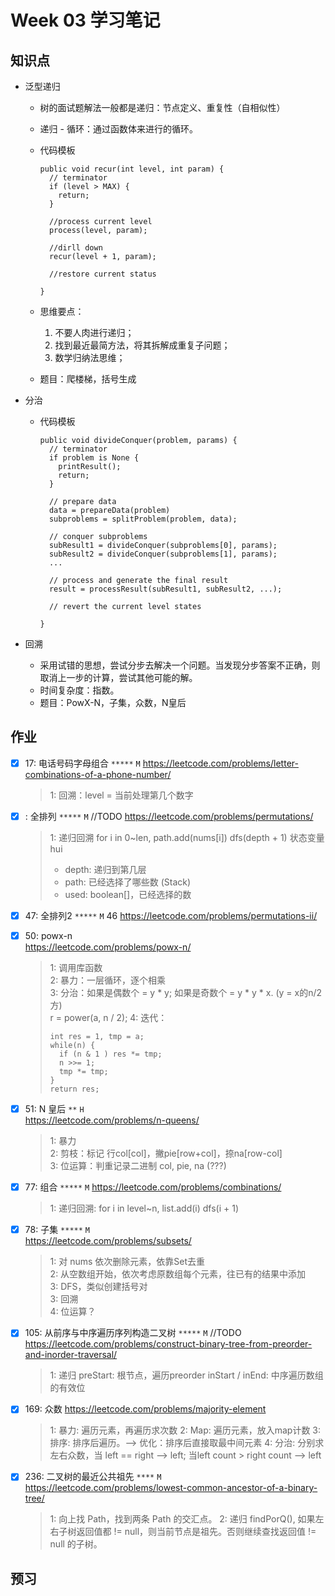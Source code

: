 # Week 03 学习笔记

## 知识点

- 泛型递归
  - 树的面试题解法一般都是递归：节点定义、重复性（自相似性）

  - 递归 - 循环：通过函数体来进行的循环。

  - 代码模板

    ```
    public void recur(int level, int param) {
      // terminator
      if (level > MAX) {
        return;
      }
      
      //process current level
      process(level, param);
      
      //dirll down
      recur(level + 1, param);
      
      //restore current status
    
    }
    ```

  - 思维要点：

    1. 不要人肉进行递归；
    2. 找到最近最简方法，将其拆解成重复子问题；
    3. 数学归纳法思维；

  - 题目：爬楼梯，括号生成

- 分治

  - 代码模板

    ```
    public void divideConquer(problem, params) {
      // terminator
      if problem is None {
        printResult();
        return;
      }
      
      // prepare data
      data = prepareData(problem)
      subproblems = splitProblem(problem, data);
      
      // conquer subproblems
      subResult1 = divideConquer(subproblems[0], params);
      subResult2 = divideConquer(subproblems[1], params);
      ...
      
      // process and generate the final result
      result = processResult(subResult1, subResult2, ...);
      
      // revert the current level states
      
    }
    ```

- 回溯

  - 采用试错的思想，尝试分步去解决一个问题。当发现分步答案不正确，则取消上一步的计算，尝试其他可能的解。
  - 时间复杂度：指数。
  - 题目：PowX-N，子集，众数，N皇后



## 作业

- [x] 17: 电话号码字母组合 `*****` `M`
https://leetcode.com/problems/letter-combinations-of-a-phone-number/
  
  > 1: 回溯：level = 当前处理第几个数字



- [x] : 全排列 `*****` `M` //TODO
https://leetcode.com/problems/permutations/
  > 1: 递归回溯
  > for i in 0~len, path.add(nums[i])
  > dfs(depth + 1)
  > 状态变量hui                                 
  >
  >    - depth: 递归到第几层 
  >    - path: 已经选择了哪些数 (Stack)
  >    - used: boolean[]，已经选择的数
  
- [x] 47: 全排列2 `*****` `M` 46
https://leetcode.com/problems/permutations-ii/

- [x] 50: powx-n   
https://leetcode.com/problems/powx-n/   
  > 1: 调用库函数   
  > 2: 暴力：一层循环，逐个相乘    
  > 3: 分治：如果是偶数个 = y * y; 如果是奇数个 = y * y * x. (y = x的n/2方)    
  >  r = power(a, n / 2);
  > 4: 迭代：
  >
  > ```
  > int res = 1, tmp = a;
  > while(n) {
  >   if (n & 1 ) res *= tmp;  
  >   n >>= 1;
  >   tmp *= tmp;
  > }    
  > return res;
  > ```

- [x] 51: N 皇后 `**` `H`   
https://leetcode.com/problems/n-queens/  
  > 1: 暴力    
  > 2: 剪枝：标记 行col[col]，撇pie[row+col]，捺na[row-col]     
  > 3: 位运算：判重记录二进制 col, pie, na (???)    

- [x] 77: 组合 `*****` `M`
https://leetcode.com/problems/combinations/
  > 1: 递归回溯: 
  > for i in level~n, list.add(i) 
  > dfs(i + 1)

- [x] 78: 子集 `*****` `M`  
https://leetcode.com/problems/subsets/  
  > 1: 对 nums 依次删除元素，依靠Set去重  
  > 2: 从空数组开始，依次考虑原数组每个元素，往已有的结果中添加  
  > 3: DFS，类似创建括号对  
  > 3: 回溯   
  > 4: 位运算？   

- [x] 105: 从前序与中序遍历序列构造二叉树 `*****` `M` //TODO
https://leetcode.com/problems/construct-binary-tree-from-preorder-and-inorder-traversal/
  > 1: 递归 
  > preStart: 根节点，遍历preorder
  > inStart / inEnd: 中序遍历数组的有效位

- [x] 169: 众数
https://leetcode.com/problems/majority-element
  > 1: 暴力: 遍历元素，再遍历求次数
  > 2: Map: 遍历元素，放入map计数
  > 3: 排序: 排序后遍历。--> 优化：排序后直接取最中间元素
  > 4: 分治: 分别求左右众数，当 left == right --> left; 当left count > right count --> left

- [x] 236: 二叉树的最近公共祖先 `****` `M`  
https://leetcode.com/problems/lowest-common-ancestor-of-a-binary-tree/
  > 1: 向上找 Path，找到两条 Path 的交汇点。
  > 2: 递归 findPorQ(), 如果左右子树返回值都 != null，则当前节点是祖先。否则继续查找返回值 != null 的子树。 



## 预习 

